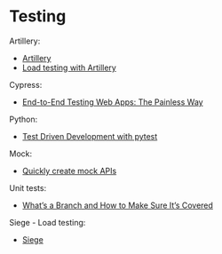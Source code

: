 # Testing

Artillery:
- [Artillery](https://github.com/artilleryio/artillery)
- [Load testing with Artillery](https://github.com/actano/hackathon-load-tests)

Cypress:
- [End-to-End Testing Web Apps: The Painless Way](https://mtlynch.io/painless-web-app-testing/)

Python:
- [Test Driven Development with pytest](https://stackabuse.com/test-driven-development-with-pytest/)

Mock:
- [Quickly create mock APIs](https://mockit.netlify.com)

Unit tests:
- [What’s a Branch and How to Make Sure It’s Covered](https://www.typemock.com/whats-a-branch-and-how-to-make-sure-its-covered/)

Siege - Load testing:
- [Siege](https://github.com/JoeDog/siege)
